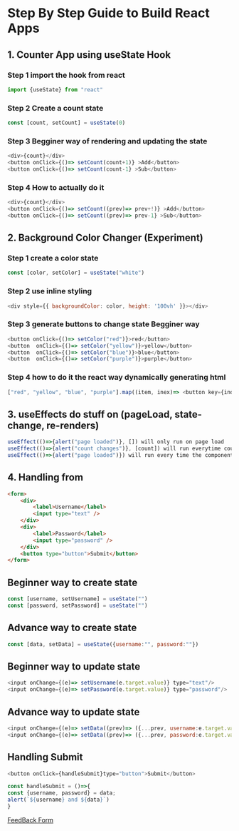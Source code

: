 
# Step By Step Guide to Build React Apps

## 1. Counter App using useState Hook

### Step 1 import the hook from react

```javascript 
import {useState} from "react"
```
### Step 2 Create a count state

```javascript 
const [count, setCount] = useState(0)
```
### Step 3 Begginer way of rendering and updating the state
```javascript 
<div>{count}</div>
<button onClick={()=> setCount(count+1)} >Add</button>
<button onClick={()=> setCount(count-1} >Sub</button>
```
### Step 4 How to actually do it
```javascript 
<div>{count}</div>
<button onClick={()=> setCount((prev)=> prev+!)} >Add</button>
<button onClick={()=> setCount((prev)=> prev-1} >Sub</button>
```

## 2. Background Color Changer (Experiment)
### Step 1 create a color state

```javascript 
const [color, setColor] = useState("white")
```
### Step 2 use inline styling

```javascript 
<div style={{ backgroundColor: color, height: '100vh' }}></div>
```

### Step 3 generate buttons to change state Begginer way
```javascript 
<button onClick={()=> setColor("red")}>red</button>
<button  onClick={()=> setColor("yellow")}>yellow</button>
<button  onClick={()=> setColor("blue")}>blue</button>
<button  onClick={()=> setColor("purple")}>purple</button>
```

### Step 4 how to do it the react way dynamically generating html

```javascript
["red", "yellow", "blue", "purple"].map((item, inex)=> <button key={index} onClick={()=> setColor(item)}>item</button>)
```

## 3. useEffects do stuff on (pageLoad, state-change, re-renders)

```javascript
useEffect(()=>{alert("page loaded")}, []) will only run on page load
useEffect(()=>{alert("count changes")}, [count]) will run everytime count changes
useEffect(()=>{alert("page loaded")}) will run every time the component re-renders
```

## 4. Handling from
```html
<form>
    <div>
        <label>Username</label>
        <input type="text" />
    </div>
    <div>
        <label>Password</label>
        <input type="password" />
    </div>
    <button type="button">Submit</button>
</form>
```
## Beginner way to create state
```javascript
const [username, setUsername] = useState("")
const [password, setPassword] = useState("")
```
## Advance way to create state
```javascript
const [data, setData] = useState({username:"", password:""})
```

## Beginner way to update state
```javascript
<input onChange={(e)=> setUsername(e.target.value)} type="text"/>
<input onChange={(e)=> setPassword(e.target.value)} type="password"/>
```
## Advance way to update state
```javascript
<input onChange={(e)=> setData((prev)=> ({...prev, username:e.target.value}))} type="text"/>
<input onChange={(e)=> setData((prev)=> ({...prev, password:e.target.value}))} type="password"/>
```

## Handling Submit
```javascript
<button onClick={handleSubmit}type="button">Submit</button>
```

```javascript
const handleSubmit = ()=>{
const {username, password} = data;
alert(`${username} and ${data}`)
}
```
[FeedBack Form]()

